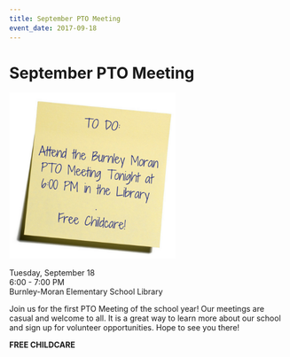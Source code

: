 ```yaml
---
title: September PTO Meeting
event_date: 2017-09-18
---
```


# September PTO Meeting

<img src="/assets/img/ptotodolist.png" width="300" alt="Image of to do list">

Tuesday, September 18  
6:00 - 7:00 PM  
Burnley-Moran Elementary School Library  

Join us for the first PTO Meeting of the school year! Our meetings are casual and welcome to all.  It is a great way to learn more about our school and sign up for volunteer opportunities. Hope to see you there!

**FREE CHILDCARE**
